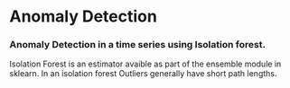 # Anomaly Detection
### Anomaly Detection in a time series using Isolation forest.

Isolation Forest is an estimator avaible as part of the ensemble module in sklearn. 
In an isolation forest Outliers generally have short path lengths. 


